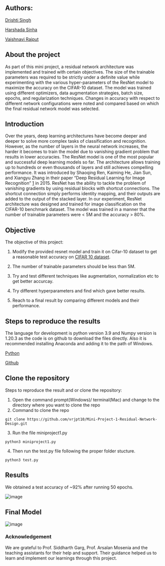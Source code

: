  ## Authors:
 [Drishti Singh](ds6730@nyu.edu)
 
 [Harshada Sinha](hs4703@nyu.edu)
 
 [Vaishnavi Rajput](vr2229@nyu.edu)
 
 ## About the project
 
 As part of this mini project, a residual network architecture was implemented and trained with certain objectives. The size of the trainable parameters was required to be strictly under a definite value while experimenting with the various hyper-parameters of the ResNet model to maximize the accuracy on the CIFAR-10 dataset. The model was trained using different optimizers, data augmentation strategies, batch size, epochs, and regularization techniques. Changes in accuracy with respect to different network configurations were noted and compared based on which the final residual network model was selected. 
 
 
 ## Introduction
 
 Over the years, deep learning architectures have become deeper and deeper to solve more complex tasks of classification and recognition. However, as the number of layers in the neural network increases, the harder it becomes to train the model due to vanishing gradient problem that results in lower accuracies. 
The ResNet model is one of the most popular and successful deep learning models so far. The architecture allows training up to hundreds or even thousands of layers and still achieves compelling performance. It was introduced by Shaoqing Ren, Kaiming He, Jian Sun, and Xiangyu Zhang in their paper “Deep Residual Learning for Image Recognition” [1](https://arxiv.org/abs/1512.03385) in 2015. ResNet has the ability to tackle the problem of vanishing gradients by using residual blocks with shortcut connections. The shortcut connection simply performs identity mapping, and their outputs are added to the output of the stacked layer.
In our experiment, ResNet architecture was designed and trained for image classification on the CIFAR-10 benchmark dataset. The model was trained in a manner that the number of trainable parameters were < 5M and the accuracy > 80%.



## Objective 

The objective of this project:

1. Modify the provided resnet model and train it on Cifar-10 dataset to get a reasonable test accuracy on [CIFAR 10 dataset](https://www.cs.toronto.edu/~kriz/cifar.html).

2. The number of trainable parameters should be less than 5M.

3. Try and test different techniques like augmentation, normalization etc to get better accurcay.

4. Try different hyperparameters and find which gave better results.

5. Reach to a final result by comparing different models and their performance.


## Steps to reproduce the results
 
The language for development is python version 3.9 and Numpy version is 1.20.3 as the code is on github  to download the files directly. Also it is recommended installing Anaconda and adding it to the path of Windows.

[Python](https://www.python.org/)

[Github](https://github.com/)

## Clone the repository

Steps to reproduce the result and or clone the repository:

1.  Open the command prompt(Windows)/ terminal(Mac) and change to the directory where you want to clone the repo
2.  Command to clone the repo
```
git clone https://github.com/vrjpt10/Mini-Project-1-Residual-Network-Design.git

```

3. Run the file miniproject1.py
```
python3 miniproject1.py
```
4. Then run the test.py file following the proper folder stucture.
```
python3 test.py
```

## Results

We obtained a test accuracy of ~92% after running 50 epochs.

![image](https://user-images.githubusercontent.com/85714572/160190271-1aa02a06-4991-40d0-89ad-5d54ec704cbb.png)

## Final Model

![image](https://user-images.githubusercontent.com/85714572/160190635-dcc91216-e8c9-445e-8d51-2373ca448cbb.png)

### Acknowledgement

  We are grateful to Prof. Siddharth Garg, Prof. Arsalan Mosenia and the teaching assistants for their help and support. Their guidance helped us to learn and implement our learnings through this project.


